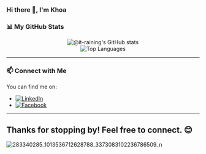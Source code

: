 ### Hi there 👋, I'm Khoa
### 📊 My GitHub Stats

<p align="center">
  <img src="https://github-readme-stats.vercel.app/api?username=it-raining&show_icons=true&theme=radical&hide_border=true&count_private=true" alt="@it-raining's GitHub stats" />
  <br/>
  <img src="https://github-readme-stats.vercel.app/api/top-langs/?username=it-raining&layout=compact&theme=radical&hide_border=true" alt="Top Languages" />
</p>

---

### 📫 Connect with Me

You can find me on:

*   [![LinkedIn](https://img.shields.io/badge/LinkedIn-0077B5?style=for-the-badge&logo=linkedin&logoColor=white)]((https://www.linkedin.com/in/1khoaho/))
*   [![Facebook](https://img.shields.io/badge/Facebook-1877F2?style=for-the-badge&logo=facebook&logoColor=white)](http://facebook.com/1khoaho)

---

Thanks for stopping by! Feel free to connect. 😊
---
![283340285_1013536712628788_3373083102236786509_n](https://github.com/it-raining/it-raining/assets/86819208/9ba171f2-de92-49f1-86bb-82dfa078bf34)

<!--
**it-raining/it-raining** is a ✨ _special_ ✨ repository because its `README.md` (this file) appears on your GitHub profile.

Here are some ideas to get you started:

- 🔭 I’m currently working on ...
- 🌱 I’m currently learning ...
- 👯 I’m looking to collaborate on ...
- 🤔 I’m looking for help with ...
- 💬 Ask me about ...
- 📫 How to reach me: ...
- 😄 Pronouns: ...
- ⚡ Fun fact: ...
-->
